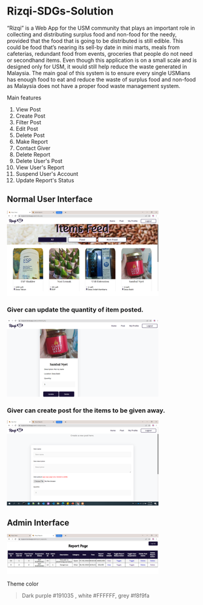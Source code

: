 # Rizqi-SDGs-Solution


“Rizqi” is a Web App for the USM community that plays an important role in collecting and distributing surplus food and non-food for the needy, provided that the food that is going to be distributed is still edible. This could be food that’s nearing its sell-by date in mini marts, meals from cafeterias, redundant food from events, groceries that people do not need or secondhand items. Even though this application is on a small scale and is designed only for USM, it would still help reduce the waste generated in Malaysia. The main goal of this system is to ensure every single USMians has enough food to eat and reduce the waste of surplus food and non-food as Malaysia does not have a proper food waste management system.

Main features
1. View Post
2. Create Post
3. Filter Post
4. Edit Post
5. Delete Post
6. Make Report
7. Contact Giver
8. Delete Report
9. Delete User's Post
10. View User's Report
11. Suspend User's Account
12. Update Report's Status

## Normal User Interface
<img src = "screenshots/feed.png" width=400 >

### Giver can update the quantity of item posted.
<img src = "screenshots/profile.png" width=400 >

### Giver can create post for the items to be given away.
<img src = "screenshots/createpost.png" width=400 >

## Admin Interface
<img src = "screenshots/report.jpg" width=400 >

Theme color
> Dark purple #191035 , white #FFFFFF, grey #f8f9fa
